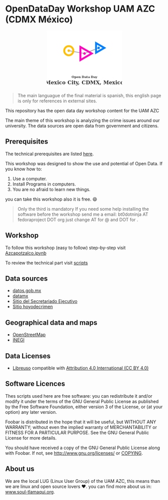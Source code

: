 # OpenDataDay Workshop UAM AZC (CDMX México)

<p align="center">
<img src="./images/ODDlogoCDMX.png">
</p>


> The main languague of the final material is spanish, this english page is only for 
> references in external sites. 

This repository has the open data day workshop content for the UAM AZC

The main theme of this workshop is analyzing the crime issues around our university.
The data sources are open data from government and citizens. 

## Prerequisites

The technical prerequisites are listed [here](Prerrequisitos.md).

This workshop was designed to show the use and potential of Open Data. 
If you know how to:

1. Use a computer.
2. Install Programs in computers.
3. You are no afraid to learn new things.


you can take this workshop also it is free. :smile:

> Only the third is mandatory 
> If you need some help installing the software before the workshop
> send me a email: bt0dotninja AT fedoraproject DOT org 
> just change AT for @ and DOT for .

## Workshop

To follow this workshop (easy to follow) step-by-step visit [Azcapotzalco.ipynb](Azcapotzalco.ipynb) 

To review the technical part visit [scripts](scripts/README.md)


## Data sources
* [datos.gob.mx](https://datos.gob.mx/)
* [datamx](http://datamx.io/)
* [Sitio del Secretariado Ejecutivo](http://secretariadoejecutivo.gob.mx/incidencia-delictiva/incidencia-delictiva-datos-abiertos.php)
* [Sitio hoyodecrimen](https://hoyodecrimen.com/)

## Geographical data and maps

* [OpenStreetMap](http://www.openstreetmap.org)
* [INEGI](http://www.inegi.org.mx/)

## Data Licenses

* [Libreuso](https://datos.gob.mx/libreusomx) compatible with [Attribution 4.0 International (CC BY 4.0)](https://creativecommons.org/licenses/by/4.0/)

## Software Licences

Thes scripts used here are free software: you can redistribute it and/or modify
it under the terms of the GNU General Public License as published by
the Free Software Foundation, either version 3 of the License, or
(at your option) any later version.

Foobar is distributed in the hope that it will be useful,
but WITHOUT ANY WARRANTY; without even the implied warranty of
MERCHANTABILITY or FITNESS FOR A PARTICULAR PURPOSE.  See the
GNU General Public License for more details.

You should have received a copy of the GNU General Public License
along with Foobar.  If not, see http://www.gnu.org/licenses/ or 
[COPYING](COPYING).

 

## About us

We are the local LUG (Linux User Group) of the UAM AZC, this means than we are linux and open source lovers :heart:.
you can find more about us in: www.soul-tlamaqui.org.

